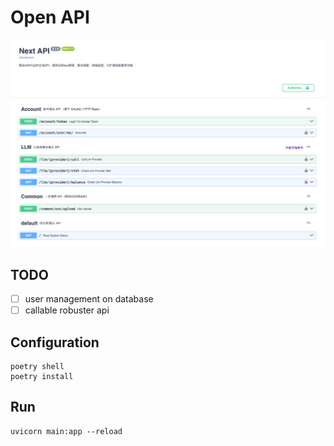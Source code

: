 # Open API

![img.png](docs/overview.png)

## TODO

- [ ] user management on database
- [ ] callable robuster api

## Configuration

```shell
poetry shell
poetry install
```

## Run

```shell
uvicorn main:app --reload
```
